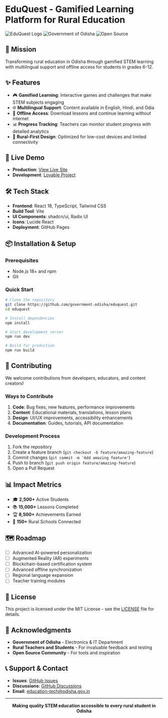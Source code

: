 # EduQuest - Gamified Learning Platform for Rural Education

![EduQuest Logo](https://img.shields.io/badge/EduQuest-Gamified%20Learning-blue?style=for-the-badge)
![Government of Odisha](https://img.shields.io/badge/Government-Odisha-green?style=for-the-badge)
![Open Source](https://img.shields.io/badge/Open-Source-orange?style=for-the-badge)

## 🎯 Mission
Transforming rural education in Odisha through gamified STEM learning with multilingual support and offline access for students in grades 6-12.

## ✨ Features
- 🎮 **Gamified Learning**: Interactive games and challenges that make STEM subjects engaging
- 🌐 **Multilingual Support**: Content available in English, Hindi, and Odia
- 📱 **Offline Access**: Download lessons and continue learning without internet
- 📊 **Progress Tracking**: Teachers can monitor student progress with detailed analytics
- 🏫 **Rural-First Design**: Optimized for low-cost devices and limited connectivity

## 🚀 Live Demo
- **Production**: [View Live Site](https://government-odisha.github.io/eduquest)
- **Development**: [Lovable Project](https://lovable.dev/projects/5d558568-11ba-40b3-8805-cefa45b08eca)

## 🛠️ Tech Stack
- **Frontend**: React 18, TypeScript, Tailwind CSS
- **Build Tool**: Vite
- **UI Components**: shadcn/ui, Radix UI
- **Icons**: Lucide React
- **Deployment**: GitHub Pages

## 📦 Installation & Setup

### Prerequisites
- Node.js 18+ and npm
- Git

### Quick Start
```bash
# Clone the repository
git clone https://github.com/government-odisha/eduquest.git
cd eduquest

# Install dependencies
npm install

# Start development server
npm run dev

# Build for production
npm run build
```

## 🤝 Contributing
We welcome contributions from developers, educators, and content creators!

### Ways to Contribute
1. **Code**: Bug fixes, new features, performance improvements
2. **Content**: Educational materials, translations, lesson plans  
3. **Design**: UI/UX improvements, accessibility enhancements
4. **Documentation**: Guides, tutorials, API documentation

### Development Process
1. Fork the repository
2. Create a feature branch (`git checkout -b feature/amazing-feature`)
3. Commit changes (`git commit -m 'Add amazing feature'`)
4. Push to branch (`git push origin feature/amazing-feature`)
5. Open a Pull Request

## 📊 Impact Metrics
- 🎓 **2,500+** Active Students
- 📚 **15,000+** Lessons Completed  
- 🏆 **8,500+** Achievements Earned
- 🏫 **150+** Rural Schools Connected

## 🗺️ Roadmap
- [ ] Advanced AI-powered personalization
- [ ] Augmented Reality (AR) experiments
- [ ] Blockchain-based certification system
- [ ] Advanced offline synchronization
- [ ] Regional language expansion
- [ ] Teacher training modules

## 📄 License
This project is licensed under the MIT License - see the [LICENSE](LICENSE) file for details.

## 🙏 Acknowledgments
- **Government of Odisha** - Electronics & IT Department
- **Rural Teachers and Students** - For invaluable feedback and testing
- **Open Source Community** - For tools and inspiration

## 📞 Support & Contact
- **Issues**: [GitHub Issues](https://github.com/government-odisha/eduquest/issues)
- **Discussions**: [GitHub Discussions](https://github.com/government-odisha/eduquest/discussions)
- **Email**: education-tech@odisha.gov.in

---

<div align="center">
  <strong>Making quality STEM education accessible to every rural student in Odisha</strong>
</div>